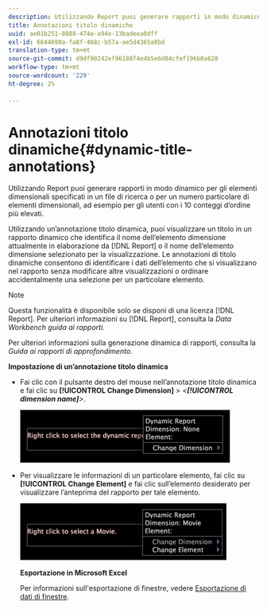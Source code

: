 ```yaml
---
description: Utilizzando Report puoi generare rapporti in modo dinamico per gli elementi dimensionali specificati in un file di ricerca o per un numero particolare di elementi dimensionali, ad esempio per gli utenti con i 10 conteggi d’ordine più elevati.
title: Annotazioni titolo dinamiche
uuid: ae01b251-8888-474e-a94e-13badeea0dff
exl-id: 6644698a-fa8f-468c-b57a-ae5d4365a8bd
translation-type: tm+mt
source-git-commit: d9df90242ef96188f4e4b5e6d04cfef196b0a628
workflow-type: tm+mt
source-wordcount: '229'
ht-degree: 2%

---
```


# Annotazioni titolo dinamiche{#dynamic-title-annotations}

Utilizzando Report puoi generare rapporti in modo dinamico per gli elementi dimensionali specificati in un file di ricerca o per un numero particolare di elementi dimensionali, ad esempio per gli utenti con i 10 conteggi d’ordine più elevati.

Utilizzando un’annotazione titolo dinamica, puoi visualizzare un titolo in un rapporto dinamico che identifica il nome dell’elemento dimensione attualmente in elaborazione da [!DNL Report] o il nome dell’elemento dimensione selezionato per la visualizzazione. Le annotazioni di titolo dinamiche consentono di identificare i dati dell’elemento che si visualizzano nel rapporto senza modificare altre visualizzazioni o ordinare accidentalmente una selezione per un particolare elemento.

>[!NOTE]
>
>Questa funzionalità è disponibile solo se disponi di una licenza [!DNL Report]. Per ulteriori informazioni su [!DNL Report], consulta la *Data Workbench guida ai rapporti*.

Per ulteriori informazioni sulla generazione dinamica di rapporti, consulta la *Guida ai rapporti di approfondimento*.

**Impostazione di un’annotazione titolo dinamica**

* Fai clic con il pulsante destro del mouse nell’annotazione titolo dinamica e fai clic su **[!UICONTROL Change Dimension]** > *&lt;**[!UICONTROL dimension name]**>*.

   ![](assets/mnu_DynamicTitle.png)

* Per visualizzare le informazioni di un particolare elemento, fai clic su **[!UICONTROL Change Element]** e fai clic sull’elemento desiderato per visualizzare l’anteprima del rapporto per tale elemento.

   ![](assets/mnu_DynamicTitle_Element.png)

   **Esportazione in Microsoft Excel**

   Per informazioni sull&#39;esportazione di finestre, vedere [Esportazione di dati di finestre](../../../../home/c-get-started/c-wk-win-wksp/c-exp-win-data.md#concept-8df61d64ed434cc5a499023c44197349).
